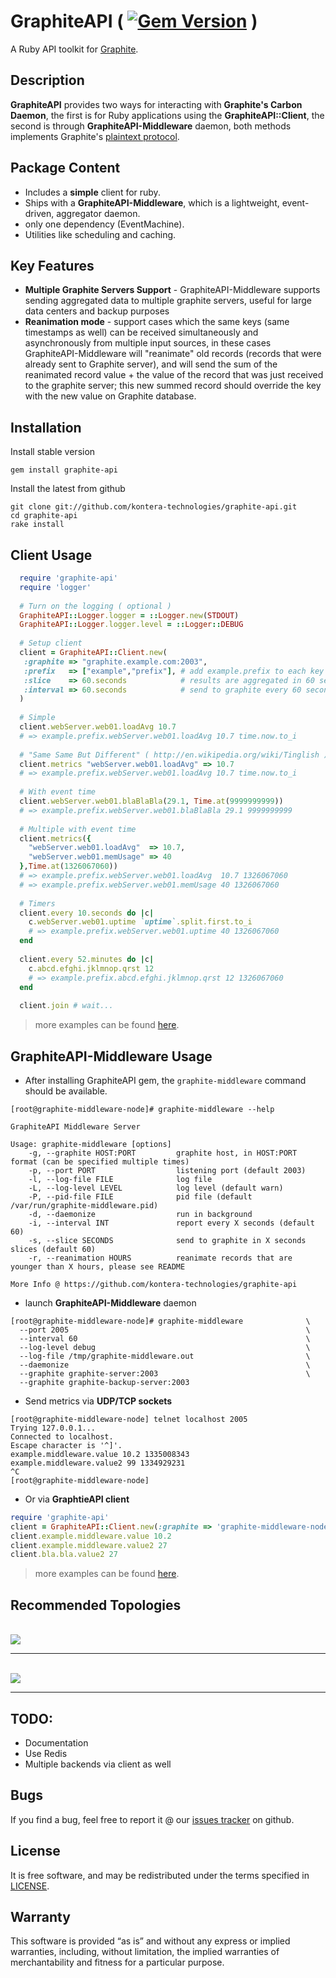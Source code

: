 # GraphiteAPI ( [![Gem Version](https://fury-badge.herokuapp.com/rb/graphite-api.png)](http://badge.fury.io/rb/graphite-api) )
A Ruby API toolkit for [Graphite](http://graphite.wikidot.com/).

## Description
**GraphiteAPI** provides two ways for interacting with **Graphite's Carbon Daemon**, the first is for Ruby applications using the **GraphiteAPI::Client**, the second is through **GraphiteAPI-Middleware** daemon, both methods implements Graphite's [plaintext protocol](http://graphite.readthedocs.org/en/1.0/feeding-carbon.html).

## Package Content
* Includes a **simple** client for ruby.
* Ships with a **GraphiteAPI-Middleware**, which is a lightweight, event-driven, aggregator daemon.
* only one dependency (EventMachine).
* Utilities like scheduling and caching.

## Key Features
* **Multiple Graphite Servers Support** - GraphiteAPI-Middleware supports sending aggregated data to multiple graphite servers, useful for large data centers and backup purposes
* **Reanimation mode** - support cases which the same keys (same timestamps as well) can be received simultaneously and asynchronously from multiple input sources, in these cases GraphiteAPI-Middleware will "reanimate" old records (records that were already sent to Graphite server), and will send the sum of the reanimated record value + the value of the record that was just received to the graphite server; this new summed record should override the key with the new value on Graphite database.

## Installation
Install stable version

```
gem install graphite-api
```

Install the latest from github

```
git clone git://github.com/kontera-technologies/graphite-api.git
cd graphite-api
rake install
```

## Client Usage
```ruby
  require 'graphite-api'
  require 'logger'
  
  # Turn on the logging ( optional )
  GraphiteAPI::Logger.logger = ::Logger.new(STDOUT)
  GraphiteAPI::Logger.logger.level = ::Logger::DEBUG
  
  # Setup client
  client = GraphiteAPI::Client.new(  
   :graphite => "graphite.example.com:2003",
   :prefix   => ["example","prefix"], # add example.prefix to each key
   :slice    => 60.seconds            # results are aggregated in 60 seconds slices
   :interval => 60.seconds            # send to graphite every 60 seconds
  )
  
  # Simple
  client.webServer.web01.loadAvg 10.7 
  # => example.prefix.webServer.web01.loadAvg 10.7 time.now.to_i
  
  # "Same Same But Different" ( http://en.wikipedia.org/wiki/Tinglish )
  client.metrics "webServer.web01.loadAvg" => 10.7
  # => example.prefix.webServer.web01.loadAvg 10.7 time.now.to_i
  
  # With event time
  client.webServer.web01.blaBlaBla(29.1, Time.at(9999999999))
  # => example.prefix.webServer.web01.blaBlaBla 29.1 9999999999
  
  # Multiple with event time
  client.metrics({
    "webServer.web01.loadAvg"  => 10.7,
    "webServer.web01.memUsage" => 40
  },Time.at(1326067060))
  # => example.prefix.webServer.web01.loadAvg  10.7 1326067060
  # => example.prefix.webServer.web01.memUsage 40 1326067060
  
  # Timers
  client.every 10.seconds do |c|
    c.webServer.web01.uptime `uptime`.split.first.to_i
    # => example.prefix.webServer.web01.uptime 40 1326067060
  end
  
  client.every 52.minutes do |c|
    c.abcd.efghi.jklmnop.qrst 12 
    # => example.prefix.abcd.efghi.jklmnop.qrst 12 1326067060
  end
  
  client.join # wait...
```	
> more examples can be found [here](https://github.com/kontera-technologies/graphite-api/tree/master/examples).

## GraphiteAPI-Middleware Usage
* After installing GraphiteAPI gem, the `graphite-middleware` command should be available.

```
[root@graphite-middleware-node]# graphite-middleware --help

GraphiteAPI Middleware Server

Usage: graphite-middleware [options]
    -g, --graphite HOST:PORT         graphite host, in HOST:PORT format (can be specified multiple times)
    -p, --port PORT                  listening port (default 2003)
    -l, --log-file FILE              log file
    -L, --log-level LEVEL            log level (default warn)
    -P, --pid-file FILE              pid file (default /var/run/graphite-middleware.pid)
    -d, --daemonize                  run in background
    -i, --interval INT               report every X seconds (default 60)
    -s, --slice SECONDS              send to graphite in X seconds slices (default 60)
    -r, --reanimation HOURS          reanimate records that are younger than X hours, please see README

More Info @ https://github.com/kontera-technologies/graphite-api
```

* launch **GraphiteAPI-Middleware** daemon

```
[root@graphite-middleware-node]# graphite-middleware              \
  --port 2005                                                     \
  --interval 60                                                   \
  --log-level debug                                               \
  --log-file /tmp/graphite-middleware.out                         \
  --daemonize                                                     \
  --graphite graphite-server:2003                                 \
  --graphite graphite-backup-server:2003   
```

* Send metrics via **UDP/TCP sockets**

```
[root@graphite-middleware-node] telnet localhost 2005
Trying 127.0.0.1...
Connected to localhost.
Escape character is '^]'.
example.middleware.value 10.2 1335008343
example.middleware.value2 99 1334929231
^C
[root@graphite-middleware-node]
```

* Or via **GraphtieAPI client**

```ruby
require 'graphite-api'
client = GraphiteAPI::Client.new(:graphite => 'graphite-middleware-node:2005')
client.example.middleware.value 10.2 
client.example.middleware.value2 27
client.bla.bla.value2 27
```

> more examples can be found [here](https://github.com/kontera-technologies/graphite-api/tree/master/examples).


## Recommended Topologies
<br/>

<img src="https://raw.github.com/kontera-technologies/graphite-api/master/examples/graphite-middleware-star.jpg" align="center">

<hr/>
<br/>

<img src="https://raw.github.com/kontera-technologies/graphite-api/master/examples/graphite-middleware-mesh.jpg" align="center">

<hr/>

## TODO:
* Documentation
* Use Redis
* Multiple backends via client as well

## Bugs

If you find a bug, feel free to report it @ our [issues tracker](https://github.com/kontera-technologies/graphite-api/issues) on github.

## License

It is free software, and may be redistributed under the terms specified in [LICENSE](https://github.com/kontera-technologies/graphite-api/blob/master/LICENSE).

## Warranty
This software is provided “as is” and without any express or implied warranties, including, without limitation, the implied warranties of merchantability and fitness for a particular purpose.
